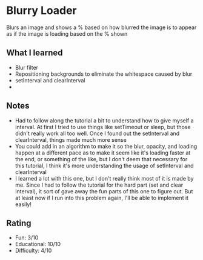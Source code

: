 # Blurry Loader

Blurs an image and shows a % based on how blurred the image is to appear as if the image is loading based on the % shown

## What I learned

- Blur filter
- Repositioning backgrounds to eliminate the whitespace caused by blur
- setInterval and clearInterval
-

## Notes

- Had to follow along the tutorial a bit to understand how to give myself a interval. At first I tried to use things like setTimeout or sleep, but those didn't really work all too well. Once I found out the setInterval and clearInterval, things made much more sense
- You could add in an algorithm to make it so the blur, opacity, and loading happen at a different pace as to make it seem like it's loading faster at the end, or something of the like, but I don't deem that necessary for this tutorial, I think it's more understanding the usage of setInterval and clearInterval
- I learned a lot with this one, but I don't really think most of it is made by me. Since I had to follow the tutorial for the hard part (set and clear interval), it sort of gave away the fun parts of this one to figure out. But at least now if I run into this problem again, I'll be able to implement it easily!

## Rating

- Fun: 3/10
- Educational: 10/10
- Difficulty: 4/10
